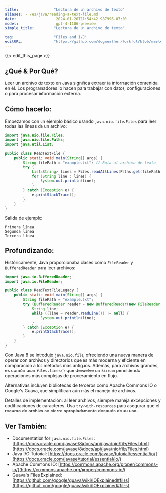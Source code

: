 ```yaml
---
title:                "Lectura de un archivo de texto"
aliases: - /es/java/reading-a-text-file.md
date:                  2024-01-20T17:54:42.987996-07:00
model:                 gpt-4-1106-preview
simple_title:         "Lectura de un archivo de texto"

tag:                  "Files and I/O"
editURL:              "https://github.com/dogweather/forkful/blob/master/content/es/java/reading-a-text-file.md"
---
```


{{< edit_this_page >}}

## ¿Qué & Por Qué?
Leer un archivo de texto en Java significa extraer la información contenida en él. Los programadores lo hacen para trabajar con datos, configuraciones o para procesar información externa.

## Cómo hacerlo:
Empezamos con un ejemplo básico usando `java.nio.file.Files` para leer todas las líneas de un archivo:

```java
import java.nio.file.Files;
import java.nio.file.Paths;
import java.util.List;

public class ReadTextFile {
    public static void main(String[] args) {
        String filePath = "example.txt"; // Ruta al archivo de texto
        try {
            List<String> lines = Files.readAllLines(Paths.get(filePath));
            for (String line : lines) {
                System.out.println(line);
            }
        } catch (Exception e) {
            e.printStackTrace();
        }
    }
}
```

Salida de ejemplo:
```
Primera línea
Segunda línea
Tercera línea
```

## Profundizando:
Históricamente, Java proporcionaba clases como `FileReader` y `BufferedReader` para leer archivos:

```java
import java.io.BufferedReader;
import java.io.FileReader;

public class ReadTextFileLegacy {
    public static void main(String[] args) {
        String filePath = "example.txt";
        try (BufferedReader reader = new BufferedReader(new FileReader(filePath))) {
            String line;
            while ((line = reader.readLine()) != null) {
                System.out.println(line);
            }
        } catch (Exception e) {
            e.printStackTrace();
        }
    }
}
```

Con Java 8 se introdujo `java.nio.file`, ofreciendo una nueva manera de operar con archivos y directorios que es más moderna y eficiente en comparación a los métodos más antiguos. Además, para archivos grandes, es común usar `Files.lines()` que devuelve un `Stream` permitiendo operaciones más complejas de procesamiento en flujo.

Alternativas incluyen bibliotecas de terceros como Apache Commons IO o Google's Guava, que simplifican aún más el manejo de archivos.

Detalles de implementación: al leer archivos, siempre maneja excepciones y codificaciones de caracteres. Usa `try-with-resources` para asegurar que el recurso de archivo se cierre apropiadamente después de su uso.

## Ver También:
- Documentation for `java.nio.file.Files`: [https://docs.oracle.com/javase/8/docs/api/java/nio/file/Files.html](https://docs.oracle.com/javase/8/docs/api/java/nio/file/Files.html)
- Java I/O Tutorial: [https://docs.oracle.com/javase/tutorial/essential/io/](https://docs.oracle.com/javase/tutorial/essential/io/)
- Apache Commons IO: [https://commons.apache.org/proper/commons-io/](https://commons.apache.org/proper/commons-io/)
- Guava's Files Explained: [https://github.com/google/guava/wiki/IOExplained#files](https://github.com/google/guava/wiki/IOExplained#files)
